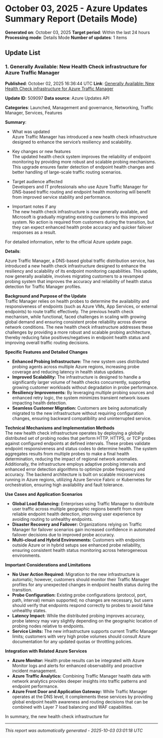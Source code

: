 # October 03, 2025 - Azure Updates Summary Report (Details Mode)

**Generated on**: October 03, 2025
**Target period**: Within the last 24 hours
**Processing mode**: Details Mode
**Number of updates**: 1 items

## Update List

### 1. Generally Available: New Health Check infrastructure for Azure Traffic Manager

**Published**: October 02, 2025 16:36:44 UTC
**Link**: [Generally Available: New Health Check infrastructure for Azure Traffic Manager](https://azure.microsoft.com/updates?id=509097)

**Update ID**: 509097
**Data source**: Azure Updates API

**Categories**: Launched, Management and governance, Networking, Traffic Manager, Services, Features

**Summary**:

- What was updated  
Azure Traffic Manager has introduced a new health check infrastructure designed to enhance the service’s resiliency and scalability.

- Key changes or new features  
The updated health check system improves the reliability of endpoint monitoring by providing more robust and scalable probing mechanisms. This upgrade ensures faster detection of endpoint health changes and better handling of large-scale traffic routing scenarios.

- Target audience affected  
Developers and IT professionals who use Azure Traffic Manager for DNS-based traffic routing and endpoint health monitoring will benefit from improved service stability and performance.

- Important notes if any  
The new health check infrastructure is now generally available, and Microsoft is gradually migrating existing customers to this improved system. No action is required from customers during the transition, but they can expect enhanced health probe accuracy and quicker failover responses as a result.  

For detailed information, refer to the official Azure update page.

**Details**:

Azure Traffic Manager, a DNS-based global traffic distribution service, has introduced a new health check infrastructure designed to enhance the resiliency and scalability of its endpoint monitoring capabilities. This update, now generally available, involves migrating customers to a revamped probing system that improves the accuracy and reliability of health status detection for Traffic Manager profiles.

**Background and Purpose of the Update**  
Traffic Manager relies on health probes to determine the availability and responsiveness of endpoints (such as Azure VMs, App Services, or external endpoints) to route traffic effectively. The previous health check mechanism, while functional, faced challenges in scaling with growing global demand and ensuring consistent probe reliability across diverse network conditions. The new health check infrastructure addresses these challenges by providing a more robust and scalable probing architecture, thereby reducing false positives/negatives in endpoint health status and improving overall traffic routing decisions.

**Specific Features and Detailed Changes**  
- **Enhanced Probing Infrastructure:** The new system uses distributed probing agents across multiple Azure regions, increasing probe coverage and reducing latency in health status updates.  
- **Improved Scalability:** The infrastructure is designed to handle a significantly larger volume of health checks concurrently, supporting growing customer workloads without degradation in probe performance.  
- **Resiliency Improvements:** By leveraging multiple probing sources and enhanced retry logic, the system minimizes transient network issues impacting health detection.  
- **Seamless Customer Migration:** Customers are being automatically migrated to the new infrastructure without requiring configuration changes, ensuring backward compatibility and uninterrupted service.

**Technical Mechanisms and Implementation Methods**  
The new health check infrastructure operates by deploying a globally distributed set of probing nodes that perform HTTP, HTTPS, or TCP probes against configured endpoints at defined intervals. These probes validate endpoint responsiveness and status codes to determine health. The system aggregates results from multiple probes to make a final health determination, reducing the impact of regional network anomalies. Additionally, the infrastructure employs adaptive probing intervals and enhanced error detection algorithms to optimize probe frequency and accuracy. The backend architecture is built on scalable microservices running in Azure regions, utilizing Azure Service Fabric or Kubernetes for orchestration, ensuring high availability and fault tolerance.

**Use Cases and Application Scenarios**  
- **Global Load Balancing:** Enterprises using Traffic Manager to distribute user traffic across multiple geographic regions benefit from more reliable endpoint health detection, improving user experience by avoiding routing to unhealthy endpoints.  
- **Disaster Recovery and Failover:** Organizations relying on Traffic Manager for failover scenarios gain increased confidence in automated failover decisions due to improved probe accuracy.  
- **Multi-cloud and Hybrid Environments:** Customers with endpoints outside Azure or in hybrid setups see enhanced probe reliability, ensuring consistent health status monitoring across heterogeneous environments.

**Important Considerations and Limitations**  
- **No User Action Required:** Migration to the new infrastructure is automatic; however, customers should monitor their Traffic Manager profiles for any unexpected changes in endpoint health status during the transition.  
- **Probe Configuration:** Existing probe configurations (protocol, port, path, interval) remain supported; no changes are necessary, but users should verify that endpoints respond correctly to probes to avoid false unhealthy states.  
- **Latency Impact:** While the distributed probing improves accuracy, probe latency may vary slightly depending on the geographic location of probing nodes relative to endpoints.  
- **Service Limits:** The new infrastructure supports current Traffic Manager limits; customers with very high probe volumes should consult Azure documentation for any updated quotas or throttling policies.

**Integration with Related Azure Services**  
- **Azure Monitor:** Health probe results can be integrated with Azure Monitor logs and alerts for enhanced observability and proactive incident management.  
- **Azure Traffic Analytics:** Combining Traffic Manager health data with network analytics provides deeper insights into traffic patterns and endpoint performance.  
- **Azure Front Door and Application Gateway:** While Traffic Manager operates at the DNS level, it complements these services by providing global endpoint health awareness and routing decisions that can be combined with Layer 7 load balancing and WAF capabilities.

In summary, the new health check infrastructure for

---


*This report was automatically generated - 2025-10-03 03:01:18 UTC*